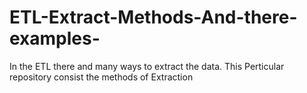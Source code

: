 # ETL-Extract-Methods-And-there-examples-
In the ETL there and many ways to extract the data. This Perticular repository consist the methods of Extraction

